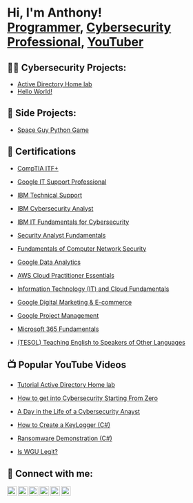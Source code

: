 <h1>Hi, I'm Anthony! <br/><a href="https://github.com/joshmadakor1">Programmer</a>, <a href="https://www.linkedin.com/in/abrown/">Cybersecurity Professional</a>, <a href="https://www.youtube.com/c/joshmadakor">YouTuber</a></h1>

<h2>👨‍💻 Cybersecurity Projects:</h2>

  - [Active Directory Home lab](https://github.com/abrown333/ActiveDirectoryLab)
  - [Hello World!]()

  <h2>👨‍ Side Projects:</h2>
  
  - [Space Guy Python Game](https://github.com/abrown333/Space-Guy-Python-Game)
  
  <h2>📃 Certifications</h2>

  - [CompTIA ITF+](https://verify.CompTIA.org)
   
  - [Google IT Support Professional](https://coursera.org/verify/professional-cert/ZPX6NLM6RZAE)
   
  - [IBM Technical Support](https://coursera.org/verify/professional-cert/R4LFN8ZT2GSE)
   
  - [IBM Cybersecurity Analyst](https://coursera.org/verify/professional-cert/5DLEHJ2PHPZJ)
   
  - [IBM IT Fundamentals for Cybersecurity](https://coursera.org/verify/specialization/SMTPYEM8HSS3)
   
  - [Security Analyst Fundamentals](https://coursera.org/verify/specialization/Y7FEW4L9TPDE)
   
  - [Fundamentals of Computer Network Security](https://coursera.org/verify/specialization/EKN97AGRK7PC)
   
  - [Google Data Analytics](https://coursera.org/verify/professional-cert/WSZBSX5JM944)
   
  - [AWS Cloud Practitioner Essentials](https://coursera.org/verify/D86Y5P8M4SGZ)
   
  - [Information Technology (IT) and Cloud Fundamentals](https://coursera.org/verify/specialization/C89YJ6VTC792)
   
  - [Google Digital Marketing & E-commerce](https://coursera.org/verify/professional-cert/7YVNHZMLGFXB)
   
  - [Google Project Management](https://coursera.org/verify/professional-cert/2TLNTGZJV7KB)
   
  - [Microsoft 365 Fundamentals](https://coursera.org/verify/specialization/BLWM3H9UB52H)
   
  - [(TESOL) Teaching English to Speakers of Other Languages](https://i.imgur.com/gXDvEQu.png)


<h2>📺 Popular YouTube Videos</h2>

  - [Tutorial Active Directory Home lab](https://github.com/abrown333/LABURL)


- [How to get into Cybersecurity Starting From Zero](https://www.youtube.com/watch?v=a83ASGn_V_s)
- [A Day in the Life of a Cybersecurity Anayst](https://www.youtube.com/watch?v=uHy3oM7NnoU)
- [How to Create a KeyLogger (C#)](https://www.youtube.com/watch?v=N-L9hklSlNk)
- [Ransomware Demonstration (C#)](https://www.youtube.com/watch?v=OfvdQeh79s0)
- [Is WGU Legit?](https://www.youtube.com/watch?v=E2MwRWxDBkA)

<h2> 🤳 Connect with me:</h2>

[<img align="left" alt="AnthonyBrown | YouTube" width="22px" src="https://i.imgur.com/untHn18.png" />][youtube]
[<img align="left" alt="AnthonyBrown | Twitter" width="22px" src="https://i.imgur.com/Mz1Jr5E.png" />][twitter]
[<img align="left" alt="AnthonyBrown | LinkedIn" width="22px" src="https://i.imgur.com/g8A6ppb.png" />][linkedin]
[<img align="left" alt="AnthonyBrown | Instagram" width="22px" src="https://i.imgur.com/vqtrhGZ.png" />][instagram]
[<img align="left" alt="AnthonyBrown | Buymeacoffee" width="22px" src="https://i.imgur.com/A2U8NkV.png" />][buymeacoffee]
[<img align="left" alt="AnthonyBrown | Substack" width="22px" src="https://i.imgur.com/785W8eU.png" />][Substack]


[twitter]: https://twitter.com/abrown3301
[youtube]: https://www.youtube.com/@PacketGuy0/featured
[instagram]: https://www.instagram.com/abrown33/
[linkedin]: https://www.linkedin.com/in/anthony-brown-401b6b25b/
[Buymeacoffee]: https://www.buymeacoffee.com/packetguy
[Substack]: https://packetguy.substack.com/

<!--
**abrown/abrown333** is a ✨ _special_ ✨ repository because its `README.md` (this file) appears on your GitHub profile.

Here are some ideas to get you started:

- 🔭 I’m currently working on ...
- 🌱 I’m currently learning ...
- 👯 I’m looking to collaborate on ...
- 🤔 I’m looking for help with ...
- 💬 Ask me about ...
- 📫 How to reach me: ...
- 😄 Pronouns: ...
- ⚡ Fun fact: ...
-->
